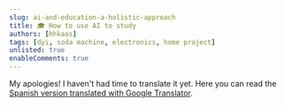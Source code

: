 ```yaml
---
slug: ai-and-education-a-holistic-approach
title: 🎓 How to use AI to study
authors: [hhkaos]
tags: [dyi, soda machine, electronics, home project]
unlisted: true
enableComments: true 
---
```


My apologies! I haven't had time to translate it yet. Here you can read the [Spanish version translated with Google Translator](https://www-rauljimenez-info.translate.goog/es/blog/how-to-use-ai-to-study?_x_tr_sl=es&_x_tr_tl=en&_x_tr_hl=en&_x_tr_pto=wapp).